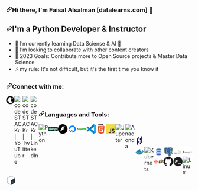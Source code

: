 <article class="markdown-body entry-content container-lg f5" itemprop="text">
    <h3 dir="auto"><a aria-hidden="true" class="anchor" href="#hi-there-im-faisal-alsalman-datalearns.com-" id="user-content-hi-there-im-faisal-alsalman-datalearns.com-"><svg class="octicon octicon-link" version="1.1" width="16" height="16" aria-hidden="true">
                <path fill-rule="evenodd" d="M7.775 3.275a.75.75 0 001.06 1.06l1.25-1.25a2 2 0 112.83 2.83l-2.5 2.5a2 2 0 01-2.83 0 .75.75 0 00-1.06 1.06 3.5 3.5 0 004.95 0l2.5-2.5a3.5 3.5 0 00-4.95-4.95l-1.25 1.25zm-4.69 9.64a2 2 0 010-2.83l2.5-2.5a2 2 0 012.83 0 .75.75 0 001.06-1.06 3.5 3.5 0 00-4.95 0l-2.5 2.5a3.5 3.5 0 004.95 4.95l1.25-1.25a.75.75 0 00-1.06-1.06l-1.25 1.25a2 2 0 01-2.83 0z"></path>
            </svg></a>Hi there, I&apos;m Faisal Alsalman [datalearns.com] 👋</h3>
    <h2 dir="auto"><a aria-hidden="true" class="anchor" href="#im-a-python-developer--instructor" id="user-content-im-a-python-developer--instructor"><svg class="octicon octicon-link" version="1.1" width="16" height="16" aria-hidden="true">
                <path fill-rule="evenodd" d="M7.775 3.275a.75.75 0 001.06 1.06l1.25-1.25a2 2 0 112.83 2.83l-2.5 2.5a2 2 0 01-2.83 0 .75.75 0 00-1.06 1.06 3.5 3.5 0 004.95 0l2.5-2.5a3.5 3.5 0 00-4.95-4.95l-1.25 1.25zm-4.69 9.64a2 2 0 010-2.83l2.5-2.5a2 2 0 012.83 0 .75.75 0 001.06-1.06 3.5 3.5 0 00-4.95 0l-2.5 2.5a3.5 3.5 0 004.95 4.95l1.25-1.25a.75.75 0 00-1.06-1.06l-1.25 1.25a2 2 0 01-2.83 0z"></path>
            </svg></a>I&apos;m a Python Developer &amp; Instructor</h2>
    <ul dir="auto">
        <li>🌱 I&rsquo;m currently learning Data Sciense &amp; AI 🤣</li>
        <li>👯 I&rsquo;m looking to collaborate with other content creators</li>
        <li>🥅 2023 Goals: Contribute more to Open Source projects &amp; Master Data Science</li>
        <li>⚡ my rule: It's not difficult, but it's the first time you know it</li>
    </ul>
    <h3 dir="auto"><a aria-hidden="true" class="anchor" href="#connect-with-me" id="user-content-connect-with-me"><svg class="octicon octicon-link" version="1.1" width="16" height="16" aria-hidden="true">
                <path fill-rule="evenodd" d="M7.775 3.275a.75.75 0 001.06 1.06l1.25-1.25a2 2 0 112.83 2.83l-2.5 2.5a2 2 0 01-2.83 0 .75.75 0 00-1.06 1.06 3.5 3.5 0 004.95 0l2.5-2.5a3.5 3.5 0 00-4.95-4.95l-1.25 1.25zm-4.69 9.64a2 2 0 010-2.83l2.5-2.5a2 2 0 012.83 0 .75.75 0 001.06-1.06 3.5 3.5 0 00-4.95 0l-2.5 2.5a3.5 3.5 0 004.95 4.95l1.25-1.25a.75.75 0 00-1.06-1.06l-1.25 1.25a2 2 0 01-2.83 0z"></path>
            </svg></a>Connect with me:</h3>
    <p dir="auto"><a href="https://datalearns.com" rel="nofollow"><img align="left" alt="codeSTACKr.com" width="22px" src="https://raw.githubusercontent.com/iconic/open-iconic/master/svg/globe.svg" style="float: left; text-align: left; display: inline-block; max-width: 100%;"></a> <a href="https://www.youtube.com/channel/UC-mUgOAOTXCPDVX7Fpn2Ulw" rel="nofollow"><img align="left" alt="codeSTACKr | YouTube" width="22px" src="https://camo.githubusercontent.com/6645c4c313a1f4f0032cd1c5e5fd0033417104a7a282fed4cafdca8ac2a1ab33/68747470733a2f2f63646e2e6a7364656c6976722e6e65742f6e706d2f73696d706c652d69636f6e734076332f69636f6e732f796f75747562652e737667" data-canonical-src="https://cdn.jsdelivr.net/npm/simple-icons@v3/icons/youtube.svg" style="float: left; text-align: left; display: inline-block; max-width: 100%;"></a> <a href="https://twitter.com/datalearns" rel="nofollow"><img align="left" alt="codeSTACKr | Twitter" width="22px" src="https://camo.githubusercontent.com/395dda360ae28377b7c3247581a88b20573883519c2be833cb64fbb37dcbcc1a/68747470733a2f2f63646e2e6a7364656c6976722e6e65742f6e706d2f73696d706c652d69636f6e734076332f69636f6e732f747769747465722e737667" data-canonical-src="https://cdn.jsdelivr.net/npm/simple-icons@v3/icons/twitter.svg" style="float: left; text-align: left; display: inline-block; max-width: 100%;"></a> <a href="https://www.linkedin.com/in/engfaisalalgahtani/" rel="nofollow"><img align="left" alt="codeSTACKr | LinkedIn" width="22px" src="https://camo.githubusercontent.com/d659d2bac00c01b42bffbae84bdc121e828b8fecd5b4949ffa2575f5d9e4a371/68747470733a2f2f63646e2e6a7364656c6976722e6e65742f6e706d2f73696d706c652d69636f6e734076332f69636f6e732f6c696e6b6564696e2e737667" data-canonical-src="https://cdn.jsdelivr.net/npm/simple-icons@v3/icons/linkedin.svg" style="float: left; text-align: left; display: inline-block; max-width: 100%;"></a></p><br>
    <h3 dir="auto"><a aria-hidden="true" class="anchor" href="#languages-and-tools" id="user-content-languages-and-tools"><svg class="octicon octicon-link" version="1.1" width="16" height="16" aria-hidden="true">
                <path fill-rule="evenodd" d="M7.775 3.275a.75.75 0 001.06 1.06l1.25-1.25a2 2 0 112.83 2.83l-2.5 2.5a2 2 0 01-2.83 0 .75.75 0 00-1.06 1.06 3.5 3.5 0 004.95 0l2.5-2.5a3.5 3.5 0 00-4.95-4.95l-1.25 1.25zm-4.69 9.64a2 2 0 010-2.83l2.5-2.5a2 2 0 012.83 0 .75.75 0 001.06-1.06 3.5 3.5 0 00-4.95 0l-2.5 2.5a3.5 3.5 0 004.95 4.95l1.25-1.25a.75.75 0 00-1.06-1.06l-1.25 1.25a2 2 0 01-2.83 0z"></path>
            </svg></a>Languages and Tools:</h3>
    <p dir="auto"><a href="/Pythondeveloper6/Pythondeveloper6/blob/master"><img align="left" alt="Python" width="26px" src="https://github.com/abranhe/programming-languages-logos/raw/master/src/python/python_128x128.png" style="float: left; text-align: left; display: inline-block; max-width: 100%;"></a> <a href="/Pythondeveloper6/Pythondeveloper6/blob/master"><img align="left" alt="Django" width="26px" src="https://github.com/devicons/devicon/raw/master/icons/django/django-original.svg" style="float: left; text-align: left; display: inline-block; max-width: 100%;"></a> <a href="/Pythondeveloper6/Pythondeveloper6/blob/master"><img align="left" alt="Fast API" width="26px" src="https://raw.githubusercontent.com/simple-icons/simple-icons/c4d9d3fee42301facaf14e44adb3183a5fb7d068/icons/fastapi.svg" style="float: left; text-align: left; display: inline-block; max-width: 100%;"></a> <a href="/Pythondeveloper6/Pythondeveloper6/blob/master"><img align="left" alt="Digital Ocean" width="26px" src="https://github.com/devicons/devicon/raw/master/icons/digitalocean/digitalocean-original.svg" style="float: left; text-align: left; display: inline-block; max-width: 100%;"></a> <a href="/Pythondeveloper6/Pythondeveloper6/blob/master"><img align="left" alt="Nginx" width="26px" src="https://github.com/devicons/devicon/raw/master/icons/nginx/nginx-original.svg" style="float: left; text-align: left; display: inline-block; max-width: 100%;"></a>&nbsp; <a href="/Pythondeveloper6/Pythondeveloper6/blob/master"><img align="left" alt="Visual Studio Code" width="26px" src="https://raw.githubusercontent.com/github/explore/80688e429a7d4ef2fca1e82350fe8e3517d3494d/topics/visual-studio-code/visual-studio-code.png" style="float: left; text-align: left; display: inline-block; max-width: 100%;"></a><a href="/Pythondeveloper6/Pythondeveloper6/blob/master"><img align="left" alt="HTML5" width="26px" src="https://raw.githubusercontent.com/github/explore/80688e429a7d4ef2fca1e82350fe8e3517d3494d/topics/html/html.png" style="float: left; text-align: left; display: inline-block; max-width: 100%;"></a><a href="/Pythondeveloper6/Pythondeveloper6/blob/master"><img align="left" alt="JavaScript" width="26px" src="https://raw.githubusercontent.com/github/explore/80688e429a7d4ef2fca1e82350fe8e3517d3494d/topics/javascript/javascript.png" style="float: left; text-align: left; display: inline-block; max-width: 100%;"></a><a href="/Pythondeveloper6/Pythondeveloper6/blob/master"><img align="left" alt="Jupeter" width="26px" src="https://raw.githubusercontent.com/simple-icons/simple-icons/c4d9d3fee42301facaf14e44adb3183a5fb7d068/icons/jupyter.svg" style="float: left; text-align: left; display: inline-block; max-width: 100%;"></a> <a href="/Pythondeveloper6/Pythondeveloper6/blob/master"><img align="left" alt="Anaconda" width="26px" src="https://raw.githubusercontent.com/simple-icons/simple-icons/c4d9d3fee42301facaf14e44adb3183a5fb7d068/icons/anaconda.svg" style="float: left; text-align: left; display: inline-block; max-width: 100%;"></a></p>
    <p dir="auto">&nbsp;<a href="/Pythondeveloper6/Pythondeveloper6/blob/master"><img align="left" alt="Panda" width="26px" src="https://github.com/devicons/devicon/raw/master/icons/pandas/pandas-original.svg" style="float: left; text-align: left; display: inline-block; max-width: 100%;"></a></p>
    <p dir="auto"><a href="/Pythondeveloper6/Pythondeveloper6/blob/master"><img align="left" alt="Docker" width="26px" src="https://github.com/devicons/devicon/raw/master/icons/docker/docker-original.svg" style="float: left; text-align: left; display: inline-block; max-width: 100%;"></a> <a href="/Pythondeveloper6/Pythondeveloper6/blob/master"><img align="left" alt="Kubernets" width="26px" src="https://raw.githubusercontent.com/simple-icons/simple-icons/c4d9d3fee42301facaf14e44adb3183a5fb7d068/icons/kubernetes.svg" style="float: left; text-align: left; display: inline-block; max-width: 100%;"></a></p>
    <p dir="auto"><a href="/Pythondeveloper6/Pythondeveloper6/blob/master"><img align="left" alt="SQL" width="26px" src="https://raw.githubusercontent.com/github/explore/80688e429a7d4ef2fca1e82350fe8e3517d3494d/topics/sql/sql.png" style="float: left; text-align: left; display: inline-block; max-width: 100%;"></a> <a href="/Pythondeveloper6/Pythondeveloper6/blob/master"><img align="left" alt="Postgresql" width="26px" src="https://github.com/devicons/devicon/raw/master/icons/postgresql/postgresql-original.svg" style="float: left; text-align: left; display: inline-block; max-width: 100%;"></a> <a href="/Pythondeveloper6/Pythondeveloper6/blob/master"><img align="left" alt="MySQL" width="26px" src="https://raw.githubusercontent.com/github/explore/80688e429a7d4ef2fca1e82350fe8e3517d3494d/topics/mysql/mysql.png" style="float: left; text-align: left; display: inline-block; max-width: 100%;"></a> <a href="/Pythondeveloper6/Pythondeveloper6/blob/master"><img align="left" alt="MongoDB" width="26px" src="https://raw.githubusercontent.com/github/explore/80688e429a7d4ef2fca1e82350fe8e3517d3494d/topics/mongodb/mongodb.png" style="float: left; text-align: left; display: inline-block; max-width: 100%;"></a> <a href="/Pythondeveloper6/Pythondeveloper6/blob/master"><img align="left" alt="Git" width="26px" src="https://raw.githubusercontent.com/github/explore/80688e429a7d4ef2fca1e82350fe8e3517d3494d/topics/git/git.png" style="float: left; text-align: left; display: inline-block; max-width: 100%;"></a> <a href="/Pythondeveloper6/Pythondeveloper6/blob/master"><img align="left" alt="GitHub" width="26px" src="https://raw.githubusercontent.com/github/explore/78df643247d429f6cc873026c0622819ad797942/topics/github/github.png" style="float: left; text-align: left; display: inline-block; max-width: 100%;"></a> <a href="/Pythondeveloper6/Pythondeveloper6/blob/master"><img align="left" alt="Terminal" width="26px" src="https://raw.githubusercontent.com/github/explore/80688e429a7d4ef2fca1e82350fe8e3517d3494d/topics/terminal/terminal.png" style="float: left; text-align: left; display: inline-block; max-width: 100%;"></a> <a href="/Pythondeveloper6/Pythondeveloper6/blob/master"><img align="left" alt="Linux" width="26px" src="https://raw.githubusercontent.com/simple-icons/simple-icons/c4d9d3fee42301facaf14e44adb3183a5fb7d068/icons/linux.svg" style="float: left; text-align: left; display: inline-block; max-width: 100%;"></a> <a href="/Pythondeveloper6/Pythondeveloper6/blob/master"><img align="left" alt="Bash" width="26px" src="https://github.com/devicons/devicon/raw/master/icons/bash/bash-original.svg" style="float: left; text-align: left; display: inline-block; max-width: 100%;"></a></p><br>
</article>
